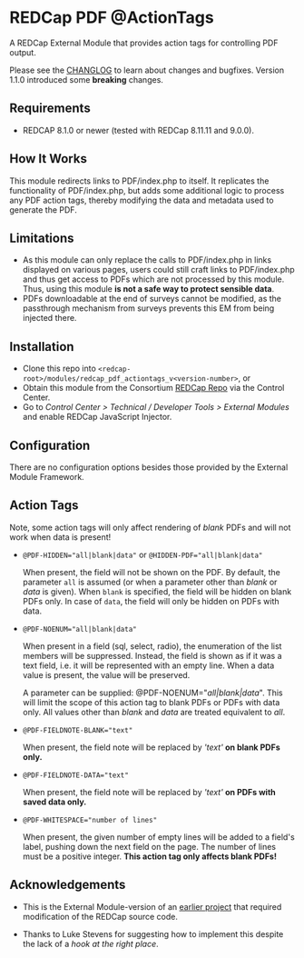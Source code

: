 # REDCap PDF @ActionTags

A REDCap External Module that provides action tags for controlling PDF output.

Please see the [CHANGLOG](CHANGELOG.md) to learn about changes and bugfixes. Version 1.1.0 introduced some **breaking** changes.

## Requirements

- REDCAP 8.1.0 or newer (tested with REDCap 8.11.11 and 9.0.0).

## How It Works

This module redirects links to PDF/index.php to itself. It replicates the functionality of PDF/index.php, but adds some additional logic to process any PDF action tags, thereby modifying the data and metadata used to generate the PDF.

## Limitations

- As this module can only replace the calls to PDF/index.php in links displayed on various pages, users could still craft links to PDF/index.php and thus get access to PDFs which are not processed by this module. Thus, using this module **is not a safe way to protect sensible data**.
- PDFs downloadable at the end of surveys cannot be modified, as the passthrough mechanism from surveys prevents this EM from being injected there.

## Installation

- Clone this repo into `<redcap-root>/modules/redcap_pdf_actiontags_v<version-number>`, or
- Obtain this module from the Consortium [REDCap Repo](https://redcap.vanderbilt.edu/consortium/modules/index.php) via the Control Center.
- Go to _Control Center > Technical / Developer Tools > External Modules_ and enable REDCap JavaScript Injector.

## Configuration

There are no configuration options besides those provided by the External Module Framework.

## Action Tags

Note, some action tags will only affect rendering of _blank_ PDFs and will not work when data is present!

- `@PDF-HIDDEN="all|blank|data"` or `@HIDDEN-PDF="all|blank|data"`

  When present, the field will not be shown on the PDF. By default, the parameter `all` is assumed (or when a parameter other than _blank_ or _data_ is given). When `blank` is specified, the field will be hidden on blank PDFs only. In case of `data`, the field will only be hidden on PDFs with data.

- `@PDF-NOENUM="all|blank|data"`

  When present in a field (sql, select, radio), the enumeration of the list members will be suppressed. Instead, the field is shown as if it was a text field, i.e. it will be represented with an empty line.  When a data value is present, the value will be preserved.

  A parameter can be supplied: @PDF-NOENUM="_all|blank|data_". This will limit the scope of this action tag to blank PDFs or PDFs with data only. All values other than _blank_ and _data_ are treated equivalent to _all_.

- `@PDF-FIELDNOTE-BLANK="text"`
  
  When present, the field note will be replaced by _'text'_ **on blank PDFs only.**

- `@PDF-FIELDNOTE-DATA="text"`

  When present, the field note will be replaced by _'text'_ **on PDFs with saved data only.**

- `@PDF-WHITESPACE="number of lines"`

  When present, the given number of empty lines will be added to a field's label, pushing down the next field on the page. The number of lines must be a positive integer. **This action tag only affects blank PDFs!**

## Acknowledgements

- This is the External Module-version of an [earlier project](https://github.com/grezniczek/redcap-pdf-actiontags) that required modification of the REDCap source code.

- Thanks to Luke Stevens for suggesting how to implement this despite the lack of a _hook at the right place_.